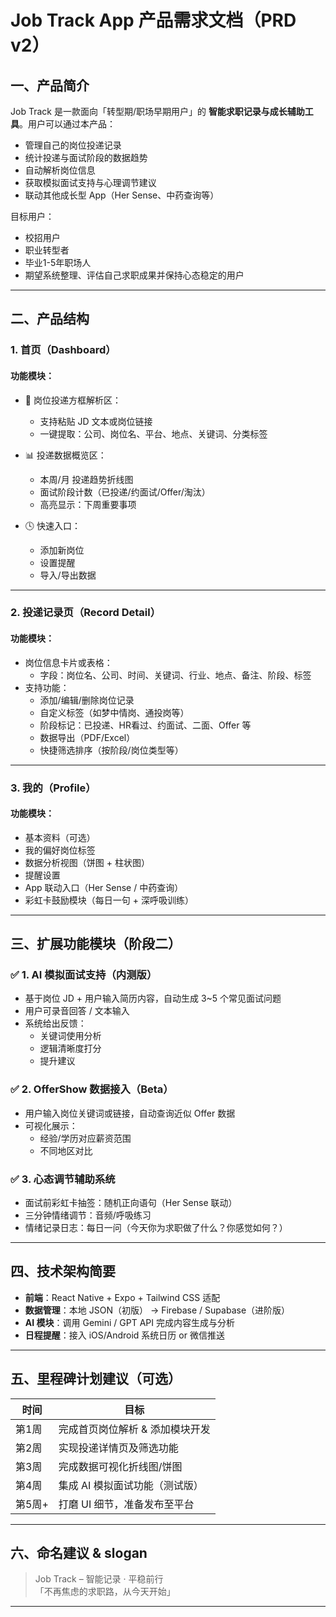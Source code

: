 # Job Track App 产品需求文档（PRD v2）

## 一、产品简介

Job Track 是一款面向「转型期/职场早期用户」的 **智能求职记录与成长辅助工具**。用户可以通过本产品：
- 管理自己的岗位投递记录
- 统计投递与面试阶段的数据趋势
- 自动解析岗位信息
- 获取模拟面试支持与心理调节建议
- 联动其他成长型 App（Her Sense、中药查询等）

目标用户：
- 校招用户
- 职业转型者
- 毕业1-5年职场人
- 期望系统整理、评估自己求职成果并保持心态稳定的用户

---

## 二、产品结构

### 1. 首页（Dashboard）

#### 功能模块：
- 🔗 岗位投递方框解析区：
  - 支持粘贴 JD 文本或岗位链接
  - 一键提取：公司、岗位名、平台、地点、关键词、分类标签

- 📊 投递数据概览区：
  - 本周/月 投递趋势折线图
  - 面试阶段计数（已投递/约面试/Offer/淘汰）
  - 高亮显示：下周重要事项

- 🕓 快速入口：
  - 添加新岗位
  - 设置提醒
  - 导入/导出数据

---

### 2. 投递记录页（Record Detail）

#### 功能模块：
- 岗位信息卡片或表格：
  - 字段：岗位名、公司、时间、关键词、行业、地点、备注、阶段、标签
- 支持功能：
  - 添加/编辑/删除岗位记录
  - 自定义标签（如梦中情岗、通投岗等）
  - 阶段标记：已投递、HR看过、约面试、二面、Offer 等
  - 数据导出（PDF/Excel）
  - 快捷筛选排序（按阶段/岗位类型等）

---

### 3. 我的（Profile）

#### 功能模块：
- 基本资料（可选）
- 我的偏好岗位标签
- 数据分析视图（饼图 + 柱状图）
- 提醒设置
- App 联动入口（Her Sense / 中药查询）
- 彩虹卡鼓励模块（每日一句 + 深呼吸训练）

---

## 三、扩展功能模块（阶段二）

### ✅ 1. AI 模拟面试支持（内测版）

- 基于岗位 JD + 用户输入简历内容，自动生成 3~5 个常见面试问题
- 用户可录音回答 / 文本输入
- 系统给出反馈：
  - 关键词使用分析
  - 逻辑清晰度打分
  - 提升建议

### ✅ 2. OfferShow 数据接入（Beta）

- 用户输入岗位关键词或链接，自动查询近似 Offer 数据
- 可视化展示：
  - 经验/学历对应薪资范围
  - 不同地区对比

### ✅ 3. 心态调节辅助系统

- 面试前彩虹卡抽签：随机正向语句（Her Sense 联动）
- 三分钟情绪调节：音频/呼吸练习
- 情绪记录日志：每日一问（今天你为求职做了什么？你感觉如何？）

---

## 四、技术架构简要

- **前端**：React Native + Expo + Tailwind CSS 适配
- **数据管理**：本地 JSON（初版） → Firebase / Supabase（进阶版）
- **AI 模块**：调用 Gemini / GPT API 完成内容生成与分析
- **日程提醒**：接入 iOS/Android 系统日历 or 微信推送

---

## 五、里程碑计划建议（可选）

| 时间 | 目标 |
|------|------|
| 第1周 | 完成首页岗位解析 & 添加模块开发 |
| 第2周 | 实现投递详情页及筛选功能 |
| 第3周 | 完成数据可视化折线图/饼图 |
| 第4周 | 集成 AI 模拟面试功能（测试版） |
| 第5周+ | 打磨 UI 细节，准备发布至平台 |

---

## 六、命名建议 & slogan

> Job Track – 智能记录 · 平稳前行  
> 「不再焦虑的求职路，从今天开始」

---

